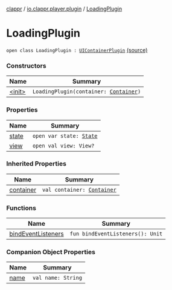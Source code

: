 [clappr](../../index.md) / [io.clappr.player.plugin](../index.md) / [LoadingPlugin](.)

# LoadingPlugin

`open class LoadingPlugin : `[`UIContainerPlugin`](../../io.clappr.player.plugin.container/-u-i-container-plugin/index.md) [(source)](https://github.com/clappr/clappr-android/tree/dev/clappr/src/main/kotlin/io/clappr/player/plugin/LoadingPlugin.kt#L16)

### Constructors

| Name | Summary |
|---|---|
| [&lt;init&gt;](-init-.md) | `LoadingPlugin(container: `[`Container`](../../io.clappr.player.components/-container/index.md)`)` |

### Properties

| Name | Summary |
|---|---|
| [state](state.md) | `open var state: `[`State`](../-plugin/-state/index.md) |
| [view](view.md) | `open val view: View?` |

### Inherited Properties

| Name | Summary |
|---|---|
| [container](../../io.clappr.player.plugin.container/-u-i-container-plugin/container.md) | `val container: `[`Container`](../../io.clappr.player.components/-container/index.md) |

### Functions

| Name | Summary |
|---|---|
| [bindEventListeners](bind-event-listeners.md) | `fun bindEventListeners(): Unit` |

### Companion Object Properties

| Name | Summary |
|---|---|
| [name](name.md) | `val name: String` |
